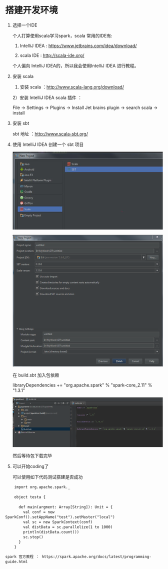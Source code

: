 # 搭建开发环境

1. 选择一个IDE

    个人打算使用scala学习spark，scala 常用的IDE有:
    
    1) IntelliJ IDEA : https://www.jetbrains.com/idea/download/
    
    2) scala IDE : http://scala-ide.org/ 

    个人偏向 IntelliJ IDEA的，所以我会使用IntelliJ IDEA 进行教程。
2. 安装 scala
    
    1) 安装 scala ：http://www.scala-lang.org/download/
    
    2）安装 IntelliJ IDEA scala 插件 ：

    File -> Settings -> Plugins -> Install Jet brains plugin -> search scala -> install
    
3. 安装 sbt 
    
    sbt 地址 ：http://www.scala-sbt.org/ 

4. 使用 IntelliJ IDEA 创建一个 sbt 项目
    
    ![创建新项目](development_sbt.JPG)

    ![设置项目](development_sbt2.PNG)
    
    在 build.sbt 加入包依赖
    
    libraryDependencies += "org.apache.spark" % "spark-core_2.11" % "1.3.1"
    
    ![添加依赖](development_sbt3.PNG)
    
    然后等待包下载完毕

6. 可以开始coding了
    
    可以使用如下代码测试搭建是否成功
```
    import org.apache.spark._
    
    object testa {
    
      def main(argment: Array[String]): Unit = {
        val conf = new SparkConf().setAppName("test").setMaster("local")
        val sc = new SparkContext(conf)
        val distData = sc.parallelize(1 to 1000)
        println(distData.count())
        sc.stop()
      }
    }
```
    spark 官方教程 ： https://spark.apache.org/docs/latest/programming-guide.html
